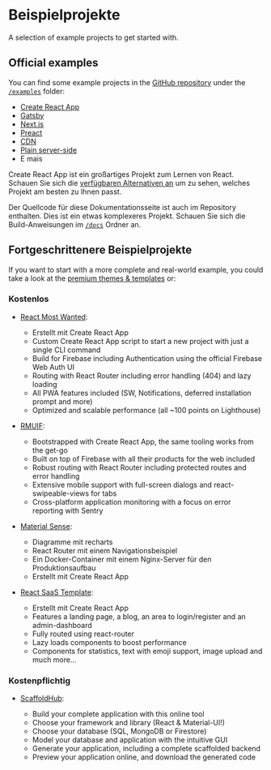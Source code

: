 # Beispielprojekte

<p class="description">A selection of example projects to get started with.</p>

## Official examples

You can find some example projects in the [GitHub repository](https://github.com/Foso/material-ui) under the [`/examples`](https://github.com/Foso/material-ui/tree/master/examples) folder:

- [Create React App](https://github.com/Foso/material-ui/tree/master/examples/create-react-app)
- [Gatsby](https://github.com/Foso/material-ui/tree/master/examples/gatsby)
- [Next.js](https://github.com/Foso/material-ui/tree/master/examples/nextjs)
- [Preact](https://github.com/Foso/material-ui/tree/master/examples/preact)
- [CDN](https://github.com/Foso/material-ui/tree/master/examples/cdn)
- [Plain server-side](https://github.com/Foso/material-ui/tree/master/examples/ssr)
- E mais

Create React App ist ein großartiges Projekt zum Lernen von React. Schauen Sie sich die [verfügbaren Alternativen an](https://github.com/facebook/create-react-app/blob/master/README.md#popular-alternatives) um zu sehen, welches Projekt am besten zu Ihnen passt.

Der Quellcode für diese Dokumentationsseite ist auch im Repository enthalten. Dies ist ein etwas komplexeres Projekt. Schauen Sie sich die Build-Anweisungen im [`/docs`](https://github.com/Foso/material-ui/tree/master/docs) Ordner an.

## Fortgeschrittenere Beispielprojekte

If you want to start with a more complete and real-world example, you could take a look at the [premium themes & templates](https://themes.material-ui.com/) or:

### Kostenlos

- [React Most Wanted](https://github.com/TarikHuber/react-most-wanted):
    
  - Erstellt mit Create React App
  - Custom Create React App script to start a new project with just a single CLI command
  - Build for Firebase including Authentication using the official Firebase Web Auth UI
  - Routing with React Router including error handling (404) and lazy loading
  - All PWA features included (SW, Notifications, deferred installation prompt and more)
  - Optimized and scalable performance (all ~100 points on Lighthouse)
- [RMUIF](https://github.com/phoqe/rmuif):
    
  - Bootstrapped with Create React App, the same tooling works from the get-go
  - Built on top of Firebase with all their products for the web included
  - Robust routing with React Router including protected routes and error handling
  - Extensive mobile support with full-screen dialogs and react-swipeable-views for tabs
  - Cross-platform application monitoring with a focus on error reporting with Sentry
- [Material Sense](https://github.com/alexanmtz/material-sense):
    
  - Diagramme mit recharts
  - React Router mit einem Navigationsbeispiel
  - Ein Docker-Container mit einem Nginx-Server für den Produktionsaufbau
  - Erstellt mit Create React App
- [React SaaS Template](https://github.com/dunky11/react-saas-template):
    
  - Erstellt mit Create React App
  - Features a landing page, a blog, an area to login/register and an admin-dashboard
  - Fully routed using react-router
  - Lazy loads components to boost performance
  - Components for statistics, text with emoji support, image upload and much more...

### Kostenpflichtig

- [ScaffoldHub](https://scaffoldhub.io/?partner=1):
    
  - Build your complete application with this online tool
  - Choose your framework and library (React & Material-UI!)
  - Choose your database (SQL, MongoDB or Firestore)
  - Model your database and application with the intuitive GUI
  - Generate your application, including a complete scaffolded backend
  - Preview your application online, and download the generated code
